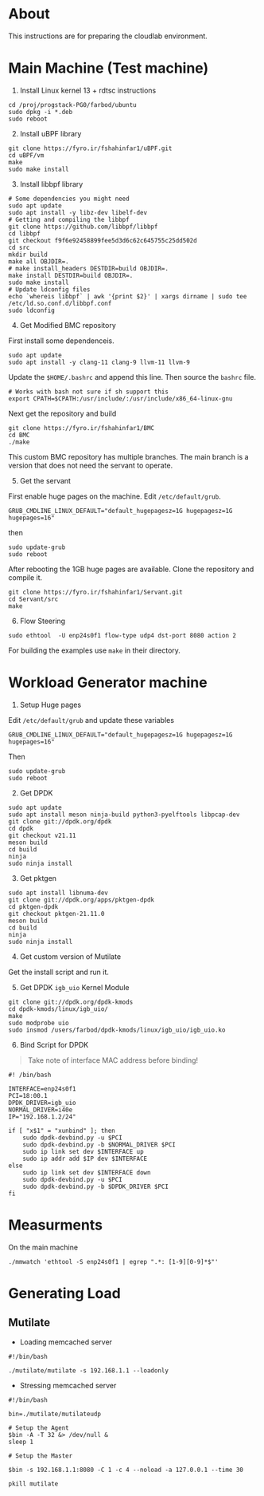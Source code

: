 # About
This instructions are for preparing the cloudlab environment.

# Main Machine (Test machine)
1. Install Linux kernel 13 + rdtsc instructions

```
cd /proj/progstack-PG0/farbod/ubuntu
sudo dpkg -i *.deb
sudo reboot
```

2. Install uBPF library

```
git clone https://fyro.ir/fshahinfar1/uBPF.git
cd uBPF/vm
make
sudo make install
```

3. Install libbpf library

```
# Some dependencies you might need
sudo apt update
sudo apt install -y libz-dev libelf-dev
# Getting and compiling the libbpf
git clone https://github.com/libbpf/libbpf
cd libbpf
git checkout f9f6e92458899fee5d3d6c62c645755c25dd502d
cd src
mkdir build
make all OBJDIR=.
# make install_headers DESTDIR=build OBJDIR=.
make install DESTDIR=build OBJDIR=.
sudo make install
# Update ldconfig files
echo `whereis libbpf` | awk '{print $2}' | xargs dirname | sudo tee /etc/ld.so.conf.d/libbpf.conf
sudo ldconfig
```

4. Get Modified BMC repository

First install some dependenceis.

```
sudo apt update
sudo apt install -y clang-11 clang-9 llvm-11 llvm-9
```

Update the `$HOME/.bashrc` and append this line. Then source the `bashrc` file.

```
# Works with bash not sure if sh support this
export CPATH=$CPATH:/usr/include/:/usr/include/x86_64-linux-gnu
```

Next get the repository and build

```
git clone https://fyro.ir/fshahinfar1/BMC
cd BMC
./make
```

This custom BMC repository has multiple branches. The main branch is a version
that does not need the servant to operate.

5. Get the servant

First enable huge pages on the machine. Edit `/etc/default/grub`.

```
GRUB_CMDLINE_LINUX_DEFAULT="default_hugepagesz=1G hugepagesz=1G hugepages=16"
```

then

```
sudo update-grub
sudo reboot
```

After rebooting the 1GB huge pages are available. Clone the repository and
compile it.

```
git clone https://fyro.ir/fshahinfar1/Servant.git
cd Servant/src
make
```

6. Flow Steering

```
sudo ethtool  -U enp24s0f1 flow-type udp4 dst-port 8080 action 2
```

For building the examples use `make` in their directory.

# Workload Generator machine

1. Setup Huge pages

Edit `/etc/default/grub` and update these variables

```
GRUB_CMDLINE_LINUX_DEFAULT="default_hugepagesz=1G hugepagesz=1G hugepages=16"
```

Then

```
sudo update-grub
sudo reboot
```

2. Get DPDK

```
sudo apt update
sudo apt install meson ninja-build python3-pyelftools libpcap-dev
git clone git://dpdk.org/dpdk
cd dpdk
git checkout v21.11
meson build
cd build
ninja
sudo ninja install
```

3. Get pktgen

```
sudo apt install libnuma-dev
git clone git://dpdk.org/apps/pktgen-dpdk
cd pktgen-dpdk
git checkout pktgen-21.11.0
meson build
cd build
ninja
sudo ninja install
```

4. Get custom version of Mutilate

Get the install script and run it.

5. Get DPDK `igb_uio` Kernel Module

```
git clone git://dpdk.org/dpdk-kmods
cd dpdk-kmods/linux/igb_uio/
make
sudo modprobe uio
sudo insmod /users/farbod/dpdk-kmods/linux/igb_uio/igb_uio.ko
```

6. Bind Script for DPDK

> Take note of interface MAC address before binding!

```
#! /bin/bash

INTERFACE=enp24s0f1
PCI=18:00.1
DPDK_DRIVER=igb_uio
NORMAL_DRIVER=i40e
IP="192.168.1.2/24"

if [ "x$1" = "xunbind" ]; then
	sudo dpdk-devbind.py -u $PCI
	sudo dpdk-devbind.py -b $NORMAL_DRIVER $PCI
	sudo ip link set dev $INTERFACE up
	sudo ip addr add $IP dev $INTERFACE
else
	sudo ip link set dev $INTERFACE down
	sudo dpdk-devbind.py -u $PCI
	sudo dpdk-devbind.py -b $DPDK_DRIVER $PCI
fi
```

# Measurments

On the main machine

```
./mmwatch 'ethtool -S enp24s0f1 | egrep ".*: [1-9][0-9]*$"'
```

# Generating Load

## Mutilate

* Loading memcached server

```
#!/bin/bash

./mutilate/mutilate -s 192.168.1.1 --loadonly
```

* Stressing memcached server

```
#!/bin/bash

bin=./mutilate/mutilateudp

# Setup the Agent
$bin -A -T 32 &> /dev/null &
sleep 1

# Setup the Master

$bin -s 192.168.1.1:8080 -C 1 -c 4 --noload -a 127.0.0.1 --time 30

pkill mutilate
```

